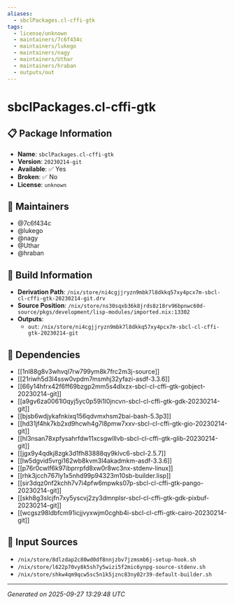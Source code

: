 ```yaml
---
aliases:
  - sbclPackages.cl-cffi-gtk
tags:
  - license/unknown
  - maintainers/7c6f434c
  - maintainers/lukego
  - maintainers/nagy
  - maintainers/Uthar
  - maintainers/hraban
  - outputs/out
---
```


# sbclPackages.cl-cffi-gtk

## 📋 Package Information

- **Name**: `sbclPackages.cl-cffi-gtk`
- **Version**: `20230214-git`
- **Available**: ✅ Yes
- **Broken**: ✅ No
- **License**: `unknown`
## 👥 Maintainers

- @7c6f434c
- @lukego
- @nagy
- @Uthar
- @hraban


## 🔧 Build Information

- **Derivation Path**: `/nix/store/ni4cgjjryzn9mbk7l8dkkq57xy4pcx7m-sbcl-cl-cffi-gtk-20230214-git.drv`
- **Source Position**: `/nix/store/ns30sqxb36k8jrds8z18rv96bpnwc60d-source/pkgs/development/lisp-modules/imported.nix:13302`
- **Outputs**:
  - `out`:  `/nix/store/ni4cgjjryzn9mbk7l8dkkq57xy4pcx7m-sbcl-cl-cffi-gtk-20230214-git`

## 🔗 Dependencies

- [[1nl88g8v3whvql7rw799ym8k7frc2m3j-source]]
- [[21riwh5d3l4ssw0vpdm7msmhj32yfazi-asdf-3.3.6]]
- [[66y14hfrx42f6ff69bzgp2mm5s4dlxzx-sbcl-cl-cffi-gtk-gobject-20230214-git]]
- [[a9gv6za0061l0qyj5yc0p59i1l0jncvn-sbcl-cl-cffi-gtk-gdk-20230214-git]]
- [[bjsb6wdjykafnkixq156qdvmxhsm2bai-bash-5.3p3]]
- [[hd31jf4hk7kb2xd9hcwh4g7l8pmw7xxv-sbcl-cl-cffi-gtk-gio-20230214-git]]
- [[hl3nsan78xpfysahrfdw11xcsgwlllvb-sbcl-cl-cffi-gtk-glib-20230214-git]]
- [[jgx9y4qdkj8zgk3d1fh83888qy9klvc6-sbcl-2.5.7]]
- [[lw5dgvid5vrgi162wb8kvm3l4akadmkm-asdf-3.3.6]]
- [[p76r0cwlf6k97ibprrpfd8xw0r8wc3nx-stdenv-linux]]
- [[rhk3jcch767ly1x5nhd99p94323m10sb-builder.lisp]]
- [[sir3dqz0nf2kchh7v7i4pfw6mpwks07p-sbcl-cl-cffi-gtk-pango-20230214-git]]
- [[skh8g3slcjfn7xy5yscvj2zy3dmnplsr-sbcl-cl-cffi-gtk-gdk-pixbuf-20230214-git]]
- [[wcgsz98ldbfcm91icjjvyxwjm0cghb4i-sbcl-cl-cffi-gtk-cairo-20230214-git]]

## 📁 Input Sources

- `/nix/store/8dlzdap2c80wd0df8nnjzbv7jzmsmb6j-setup-hook.sh`
- `/nix/store/l622p70vy8k5sh7y5wizi5f2mic6ynpg-source-stdenv.sh`
- `/nix/store/shkw4qm9qcw5sc5n1k5jznc83ny02r39-default-builder.sh`

---
*Generated on 2025-09-27 13:29:48 UTC*
